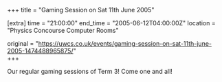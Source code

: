 +++
title = "Gaming Session on Sat 11th June 2005"

[extra]
time = "21:00:00"
end_time = "2005-06-12T04:00:00Z"
location = "Physics Concourse Computer Rooms"

original = "https://uwcs.co.uk/events/gaming-session-on-sat-11th-june-2005-1474488965875/"    
+++

Our regular gaming sessions of Term 3\! Come one and all\!

